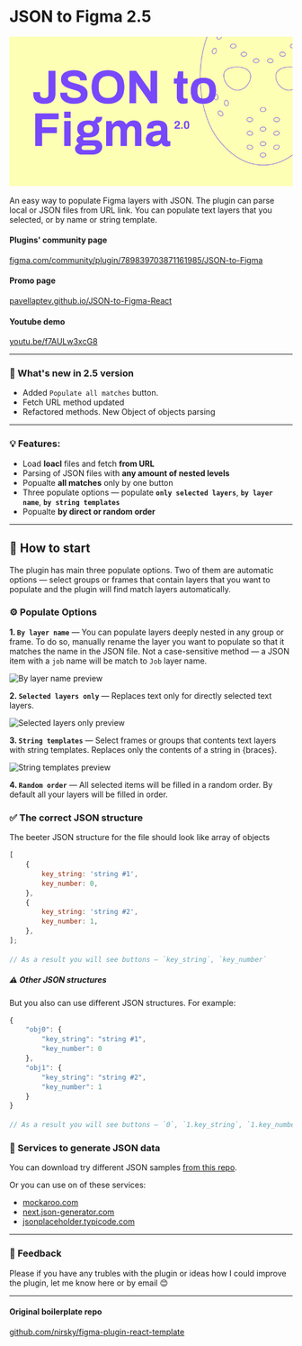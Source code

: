 # JSON to Figma 2.5

![preview](promo/web-preview.png)

An easy way to populate Figma layers with JSON.
The plugin can parse local or JSON files from URL link. You can populate text layers that you selected, or by name or string template.

#### Plugins' community page

[figma.com/community/plugin/789839703871161985/JSON-to-Figma](https://www.figma.com/community/plugin/789839703871161985/JSON-to-Figma)

#### Promo page

[pavellaptev.github.io/JSON-to-Figma-React](https://pavellaptev.github.io/JSON-to-Figma/promo/index.html)

#### Youtube demo

[youtu.be/f7AULw3xcG8](https://youtu.be/f7AULw3xcG8)

---

### 🎀 What's new in 2.5 version

-   Added `Populate all matches` button.
-   Fetch URL method updated
-   Refactored methods. New Object of objects parsing

---

### 💡 Features:

-   Load **loacl** files and fetch **from URL**
-   Parsing of JSON files with **any amount of nested levels**
-   Popualte **all matches** only by one button
-   Three populate options — populate **`only selected layers`**, **`by layer name`**, **`by string templates`**
-   Popualte **by direct or random order**

---

## 🚀 How to start

The plugin has main three populate options. Two of them are automatic options — select groups or frames that contain layers that you want to populate and the plugin will find match layers automatically.

### ⚙️ Populate Options

**1. `By layer name`** — You can populate layers deeply nested in any group or frame. To do so, manually rename the layer you want to populate so that it matches the name in the JSON file.
Not a case-sensitive method — a JSON item with a `job` name will be match to `Job` layer name.

![By layer name preview](promo/img/populate-by-name-how.jpg)

**2. `Selected layers only`** — Replaces text only for directly selected text layers.

![Selected layers only preview](promo/img/only-selected-how.jpg)

**3. `String templates`** — Select frames or groups that contents text layers with string templates. Replaces only the contents of a string in {braces}.

![String templates preview](promo/img/populate-by-strings.jpg)

**4. `Random order`** — All selected items will be filled in a random order. By default all your layers will be filled in order.

### ✅ The correct JSON structure

The beeter JSON structure for the file should look like array of objects

```js
[
    {
        key_string: 'string #1',
        key_number: 0,
    },
    {
        key_string: 'string #2',
        key_number: 1,
    },
];

// As a result you will see buttons — `key_string`, `key_number`
```

##### ⚠️ Other JSON structures

But you also can use different JSON structures. For example:

```js
{
    "obj0": {
        "key_string": "string #1",
        "key_number": 0
    },
    "obj1": {
        "key_string": "string #2",
        "key_number": 1
    }
}

// As a result you will see buttons — `0`, `1.key_string`, `1.key_number`
```

### 📓 Services to generate JSON data

You can download try different JSON samples [from this repo](https://github.com/PavelLaptev/JSON-to-Figma-2.0-React/tree/master/json-test-files).

Or you can use on of these services:

-   [mockaroo.com](https://www.mockaroo.com/)
-   [next.json-generator.com](https://next.json-generator.com/EyLps-PPO?fbclid=IwAR0WGNKJMclqcS6qwRHj-NXOyF52BjQYJp9osgeWRmN2iCGZ47awnDDLhmI)
-   [jsonplaceholder.typicode.com](https://jsonplaceholder.typicode.com/)

---

### 🤙 Feedback

Please if you have any trubles with the plugin or ideas how I could improve the plugin, let me know here or by email 😊

---

#### Original boilerplate repo

[github.com/nirsky/figma-plugin-react-template](https://github.com/nirsky/figma-plugin-react-template)
